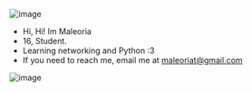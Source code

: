 ![image](https://github.com/Maleoira/Maleoira/assets/148559230/880b8fba-f65f-4689-b4f7-a08e2943f6f0)

- Hi, Hi! Im Maleoria
- 16, Student.
- Learning networking and Python :3
- If you need to reach me, email me at maleoriat@gmail.com

![image](https://github.com/Maleoira/Maleoira/assets/148559230/788f1b68-2aab-4340-b05d-97f55333a7b8)
